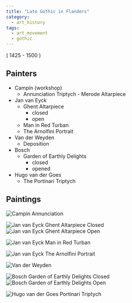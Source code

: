 ```yaml
---
title: "Late Gothic in Flanders"
category: 
  - art_history
tags: 
  - art_movement
  - gothic
---
```


( 1425 - 1500 ) 

## Painters
* Campin (workshop)
  * Annunciation Triptych - Merode Altarpiece
* Jan van Eyck
  * Ghent Altarpiece
    * closed
    * open
  * Man in Red Turban
  * The Arnolfini Portrait
* Van der Weyden
  * Deposition
* Bosch
  * Garden of Earthly Delights
    * closed
    * opened
* Hugo van der Goes
  * The Portinari Triptych
  
## Paintings
![Campin Annunciation]( https://collectionapi.metmuseum.org/api/collection/v1/iiif/470304/977961/main-image "Campin Workshop Annunciation Triptych - Merode Altarpiece")

![Jan van Eyck Ghent Altarpiece Closed]( https://www.researchgate.net/profile/Rune_Pettersson/publication/325253172/figure/fig1/AS:628048688861184@1526749884058/This-is-the-Ghent-Altarpiece-with-closed-shutters-The-size-is-about-375-x-260-cm-This.png "Jan van Eyck Ghent Altarpiece Closed")
![Jan van Eyck Ghent Altarpiece Open]( https://cdn.kastatic.org/ka-perseus-images/47944f75c1509344d4d574d42a69177b173deedf.jpg "Jan van Eyck Ghent Altarpiece Open")

![Jan van Eyck Man in Red Turban](https://fineartconnoisseur.com/wp-content/uploads/sites/2/2017/07/CPortrait_of_a_Man_in_a_Turban_Jan_van_Eyck_with_frame.jpg  "Jan van Eyck Man in Red Turban")

![Jan van Eyck The Arnolfini Portrait](https://upload.wikimedia.org/wikipedia/commons/3/33/Van_Eyck_-_Arnolfini_Portrait.jpg  "Jan van Eyck The Arnolfini Portrait")

![Van der Weyden]( https://upload.wikimedia.org/wikipedia/commons/thumb/1/1a/Weyden_Deposition.jpg/550px-Weyden_Deposition.jpg "Van der Weyden Deposition")

![Bosch Garden of Earthly Delights Closed]( https://sothebys-com.brightspotcdn.com/dims4/default/3438025/2147483647/strip/true/crop/4042x4330+0+0/resize/684x733!/quality/90/?url=https%3A%2F%2Fsothebys-com.brightspotcdn.com%2F11%2F29%2F3b3755804164931a6f7d2e5ee9a8%2Fbosch-4.jpg "Bosch Garden of Earthly Delights Closed")
![Bosch Garden of Earthly Delights Open]( https://live.staticflickr.com/7309/12761066714_bfcd9226c4_b.jpg "Bosch Garden of Earthly Delights Opened")

![Hugo van der Goes Portinari Triptych]( https://upload.wikimedia.org/wikipedia/commons/7/72/Hugo_van_der_goes_portinari_triptych_framed.jpg "Hugo van der Goes Portinari Triptych")

